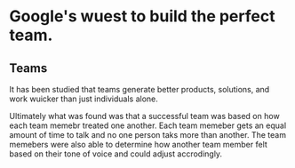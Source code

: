 # Google's wuest to build the perfect team.  

## Teams

It has been studied that teams generate better products, solutions, and work wuicker than just individuals alone.

Ultimately what was found was that a successful team was based on how each team memebr treated one another.  Each team memeber gets an equal amount of time to talk and no one person taks more than another. The team memebers were also able to determine how another team member felt based on their tone of voice and could adjust accrodingly.